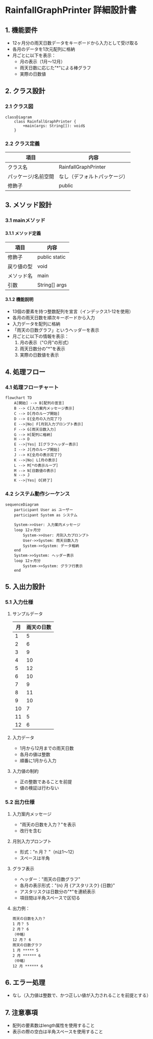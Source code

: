 # RainfallGraphPrinter 詳細設計書

## 1. 機能要件

- 12ヶ月分の雨天日数データをキーボードから入力として受け取る
- 各月のデータを1次元配列に格納
- 月ごとに以下を表示：
  - 月の表示（1月〜12月）
  - 雨天日数に応じた"*"による棒グラフ
  - 実際の日数値

## 2. クラス設計

### 2.1 クラス図

```mermaid
classDiagram
    class RainfallGraphPrinter {
        +main(args: String[]): void$
    }
```

### 2.2 クラス定義

| 項目 | 内容 |
|------|------|
| クラス名 | RainfallGraphPrinter |
| パッケージ/名前空間 | なし（デフォルトパッケージ） |
| 修飾子 | public |

## 3. メソッド設計

### 3.1 mainメソッド

#### 3.1.1 メソッド定義

| 項目 | 内容 |
|------|------|
| 修飾子 | public static |
| 戻り値の型 | void |
| メソッド名 | main |
| 引数 | String[] args |

#### 3.1.2 機能説明

- 13個の要素を持つ整数配列を宣言（インデックス1-12を使用）
- 各月の雨天日数を順次キーボードから入力
- 入力データを配列に格納
- 「雨天の日数グラフ」というヘッダーを表示
- 月ごとに以下の情報を表示：
  1. 月の表示（"○月"の形式）
  2. 雨天日数分の"*"を表示
  3. 実際の日数値を表示

## 4. 処理フロー

### 4.1 処理フローチャート

```mermaid
flowchart TD
    A[開始] --> B[配列の宣言]
    B --> C[入力案内メッセージ表示]
    C --> D[月のループ開始]
    D --> E{全月の入力完了?}
    E -->|No| F[月別入力プロンプト表示]
    F --> G[雨天日数入力]
    G --> H[配列に格納]
    H --> D
    E -->|Yes| I[グラフヘッダー表示]
    I --> J[月のループ開始]
    J --> K{全月の表示完了?}
    K -->|No| L[月の表示]
    L --> M[*の表示ループ]
    M --> N[日数値の表示]
    N --> J
    K -->|Yes| O[終了]
```

### 4.2 システム動作シーケンス

```mermaid
sequenceDiagram
    participant User as ユーザー
    participant System as システム
    
    System->>User: 入力案内メッセージ
    loop 12ヶ月分
        System->>User: 月別入力プロンプト
        User->>System: 雨天日数入力
        System->>System: データ格納
    end
    System->>System: ヘッダー表示
    loop 12ヶ月分
        System->>System: グラフ行表示
    end
```

## 5. 入出力設計

### 5.1 入力仕様

1. サンプルデータ

   | 月 | 雨天の日数 |
   |----|------------|
   | 1  | 5         |
   | 2  | 6         |
   | 3  | 9         |
   | 4  | 10        |
   | 5  | 12        |
   | 6  | 10        |
   | 7  | 9         |
   | 8  | 11        |
   | 9  | 10        |
   | 10 | 7         |
   | 11 | 5         |
   | 12 | 6         |

2. 入力データ
   - 1月から12月までの雨天日数
   - 各月の値は整数
   - 順番に1月から入力

3. 入力値の制約
   - 正の整数であることを前提
   - 値の検証は行わない

### 5.2 出力仕様

1. 入力案内メッセージ
   - "雨天の日数を入力？"を表示
   - 改行を含む

2. 月別入力プロンプト
   - 形式："n 月？ "（nは1〜12）
   - スペースは半角

3. グラフ表示
   - ヘッダー："雨天の日数グラフ"
   - 各月の表示形式："{n} 月 {アスタリスク} {日数}"
   - アスタリスクは日数分の"*"を連続表示
   - 項目間は半角スペースで区切る

4. 出力例：

   ```text
   雨天の日数を入力？
   1 月？ 5
   2 月？ 6
   （中略）
   12 月？ 6
   雨天の日数グラフ
   1 月 ***** 5
   2 月 ****** 6
   （中略）
   12 月 ****** 6
   ```

## 6. エラー処理

- なし（入力値は整数で、かつ正しい値が入力されることを前提とする）

## 7. 注意事項

- 配列の要素数はlength属性を使用すること
- 表示の際の空白は半角スペースを使用すること
